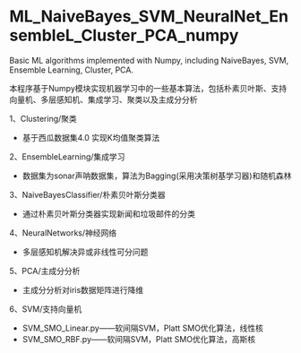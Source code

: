 # ML_NaiveBayes_SVM_NeuralNet_EnsembleL_Cluster_PCA_numpy
Basic ML algorithms implemented with Numpy, including NaiveBayes, SVM, Ensemble Learning, Cluster, PCA.

本程序基于Numpy模块实现机器学习中的一些基本算法，包括朴素贝叶斯、支持向量机、多层感知机、集成学习、聚类以及主成分分析

1、Clustering/聚类
* 基于西瓜数据集4.0 实现K均值聚类算法

2、EnsembleLearning/集成学习
* 数据集为sonar声呐数据集，算法为Bagging(采用决策树基学习器)和随机森林

3、NaiveBayesClassifier/朴素贝叶斯分类器
* 通过朴素贝叶斯分类器实现新闻和垃圾邮件的分类

4、NeuralNetworks/神经网络
* 多层感知机解决异或非线性可分问题

5、PCA/主成分分析
* 主成分分析对iris数据矩阵进行降维

6、SVM/支持向量机
* SVM_SMO_Linear.py——软间隔SVM，Platt SMO优化算法，线性核
* SVM_SMO_RBF.py——软间隔SVM，Platt SMO优化算法，高斯核

